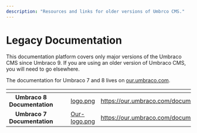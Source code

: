```yaml
---
description: "Resources and links for older versions of Umbrco CMS."
---
```


# Legacy Documentation

This documentation platform covers only major versions of the Umbraco CMS since Umbraco 9. If you are using an older version of Umbraco CMS, you will need to go elsewhere.

The documentation for Umbraco 7 and 8 lives on [our.umbraco.com](https://our.umbraco.com/documentation/).

<table data-card-size="large" data-view="cards"><thead><tr><th align="center"></th><th data-hidden></th><th data-hidden></th><th data-hidden data-card-cover data-type="files"></th><th data-hidden data-card-target data-type="content-ref"></th></tr></thead><tbody><tr><td align="center"><strong>Umbraco 8 Documentation</strong></td><td></td><td></td><td><a href="../../.gitbook/assets/logo.png">logo.png</a></td><td><a href="https://our.umbraco.com/documentation/">https://our.umbraco.com/documentation/</a></td></tr><tr><td align="center"><strong>Umbraco 7 Documentation</strong></td><td></td><td></td><td><a href="../../.gitbook/assets/Our-logo.png">Our-logo.png</a></td><td><a href="https://our.umbraco.com/documentation/">https://our.umbraco.com/documentation/</a></td></tr></tbody></table>

